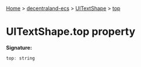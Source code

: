 [Home](./index) &gt; [decentraland-ecs](./decentraland-ecs.md) &gt; [UITextShape](./decentraland-ecs.uitextshape.md) &gt; [top](./decentraland-ecs.uitextshape.top.md)

# UITextShape.top property


**Signature:**
```javascript
top: string
```
